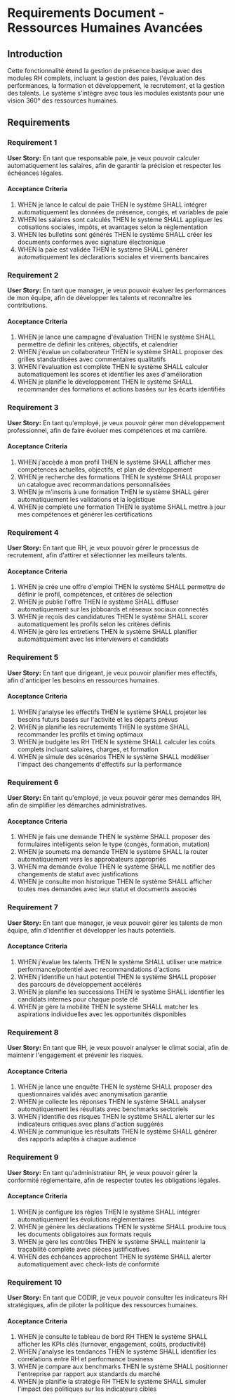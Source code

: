 # Requirements Document - Ressources Humaines Avancées

## Introduction

Cette fonctionnalité étend la gestion de présence basique avec des modules RH complets, incluant la gestion des paies, l'évaluation des performances, la formation et développement, le recrutement, et la gestion des talents. Le système s'intègre avec tous les modules existants pour une vision 360° des ressources humaines.

## Requirements

### Requirement 1

**User Story:** En tant que responsable paie, je veux pouvoir calculer automatiquement les salaires, afin de garantir la précision et respecter les échéances légales.

#### Acceptance Criteria

1. WHEN je lance le calcul de paie THEN le système SHALL intégrer automatiquement les données de présence, congés, et variables de paie
2. WHEN les salaires sont calculés THEN le système SHALL appliquer les cotisations sociales, impôts, et avantages selon la réglementation
3. WHEN les bulletins sont générés THEN le système SHALL créer les documents conformes avec signature électronique
4. WHEN la paie est validée THEN le système SHALL générer automatiquement les déclarations sociales et virements bancaires

### Requirement 2

**User Story:** En tant que manager, je veux pouvoir évaluer les performances de mon équipe, afin de développer les talents et reconnaître les contributions.

#### Acceptance Criteria

1. WHEN je lance une campagne d'évaluation THEN le système SHALL permettre de définir les critères, objectifs, et calendrier
2. WHEN j'évalue un collaborateur THEN le système SHALL proposer des grilles standardisées avec commentaires qualitatifs
3. WHEN l'évaluation est complète THEN le système SHALL calculer automatiquement les scores et identifier les axes d'amélioration
4. WHEN je planifie le développement THEN le système SHALL recommander des formations et actions basées sur les écarts identifiés

### Requirement 3

**User Story:** En tant qu'employé, je veux pouvoir gérer mon développement professionnel, afin de faire évoluer mes compétences et ma carrière.

#### Acceptance Criteria

1. WHEN j'accède à mon profil THEN le système SHALL afficher mes compétences actuelles, objectifs, et plan de développement
2. WHEN je recherche des formations THEN le système SHALL proposer un catalogue avec recommandations personnalisées
3. WHEN je m'inscris à une formation THEN le système SHALL gérer automatiquement les validations et la logistique
4. WHEN je complète une formation THEN le système SHALL mettre à jour mes compétences et générer les certifications

### Requirement 4

**User Story:** En tant que RH, je veux pouvoir gérer le processus de recrutement, afin d'attirer et sélectionner les meilleurs talents.

#### Acceptance Criteria

1. WHEN je crée une offre d'emploi THEN le système SHALL permettre de définir le profil, compétences, et critères de sélection
2. WHEN je publie l'offre THEN le système SHALL diffuser automatiquement sur les jobboards et réseaux sociaux connectés
3. WHEN je reçois des candidatures THEN le système SHALL scorer automatiquement les profils selon les critères définis
4. WHEN je gère les entretiens THEN le système SHALL planifier automatiquement avec les interviewers et candidats

### Requirement 5

**User Story:** En tant que dirigeant, je veux pouvoir planifier mes effectifs, afin d'anticiper les besoins en ressources humaines.

#### Acceptance Criteria

1. WHEN j'analyse les effectifs THEN le système SHALL projeter les besoins futurs basés sur l'activité et les départs prévus
2. WHEN je planifie les recrutements THEN le système SHALL recommander les profils et timing optimaux
3. WHEN je budgète les RH THEN le système SHALL calculer les coûts complets incluant salaires, charges, et formation
4. WHEN je simule des scénarios THEN le système SHALL modéliser l'impact des changements d'effectifs sur la performance

### Requirement 6

**User Story:** En tant qu'employé, je veux pouvoir gérer mes demandes RH, afin de simplifier les démarches administratives.

#### Acceptance Criteria

1. WHEN je fais une demande THEN le système SHALL proposer des formulaires intelligents selon le type (congés, formation, mutation)
2. WHEN je soumets ma demande THEN le système SHALL la router automatiquement vers les approbateurs appropriés
3. WHEN ma demande évolue THEN le système SHALL me notifier des changements de statut avec justifications
4. WHEN je consulte mon historique THEN le système SHALL afficher toutes mes demandes avec leur statut et documents associés

### Requirement 7

**User Story:** En tant que manager, je veux pouvoir gérer les talents de mon équipe, afin d'identifier et développer les hauts potentiels.

#### Acceptance Criteria

1. WHEN j'évalue les talents THEN le système SHALL utiliser une matrice performance/potentiel avec recommandations d'actions
2. WHEN j'identifie un haut potentiel THEN le système SHALL proposer des parcours de développement accélérés
3. WHEN je planifie les successions THEN le système SHALL identifier les candidats internes pour chaque poste clé
4. WHEN je gère la mobilité THEN le système SHALL matcher les aspirations individuelles avec les opportunités disponibles

### Requirement 8

**User Story:** En tant que RH, je veux pouvoir analyser le climat social, afin de maintenir l'engagement et prévenir les risques.

#### Acceptance Criteria

1. WHEN je lance une enquête THEN le système SHALL proposer des questionnaires validés avec anonymisation garantie
2. WHEN je collecte les réponses THEN le système SHALL analyser automatiquement les résultats avec benchmarks sectoriels
3. WHEN j'identifie des risques THEN le système SHALL alerter sur les indicateurs critiques avec plans d'action suggérés
4. WHEN je communique les résultats THEN le système SHALL générer des rapports adaptés à chaque audience

### Requirement 9

**User Story:** En tant qu'administrateur RH, je veux pouvoir gérer la conformité réglementaire, afin de respecter toutes les obligations légales.

#### Acceptance Criteria

1. WHEN je configure les règles THEN le système SHALL intégrer automatiquement les évolutions réglementaires
2. WHEN je génère les déclarations THEN le système SHALL produire tous les documents obligatoires aux formats requis
3. WHEN je gère les contrôles THEN le système SHALL maintenir la traçabilité complète avec pièces justificatives
4. WHEN des échéances approchent THEN le système SHALL alerter automatiquement avec check-lists de conformité

### Requirement 10

**User Story:** En tant que CODIR, je veux pouvoir consulter les indicateurs RH stratégiques, afin de piloter la politique des ressources humaines.

#### Acceptance Criteria

1. WHEN je consulte le tableau de bord RH THEN le système SHALL afficher les KPIs clés (turnover, engagement, coûts, productivité)
2. WHEN j'analyse les tendances THEN le système SHALL identifier les corrélations entre RH et performance business
3. WHEN je compare aux benchmarks THEN le système SHALL positionner l'entreprise par rapport aux standards du marché
4. WHEN je planifie la stratégie RH THEN le système SHALL simuler l'impact des politiques sur les indicateurs cibles